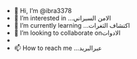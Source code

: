 - 👋 Hi, I’m @ibra3378
- 👀 I’m interested in ...الامن السبراني
- 🌱 I’m currently learning ...اكتشاف الثغرات
- 💞️ I’m looking to collaborate onالادوات
- 
- 📫 How to reach me ...عبرالبريد

<!---
ibra3378/ibra3378 is a ✨ special ✨ repository because its `README.md` (this file) appears on your GitHub profile.
You can click the Preview link to take a look at your changes.
--->
